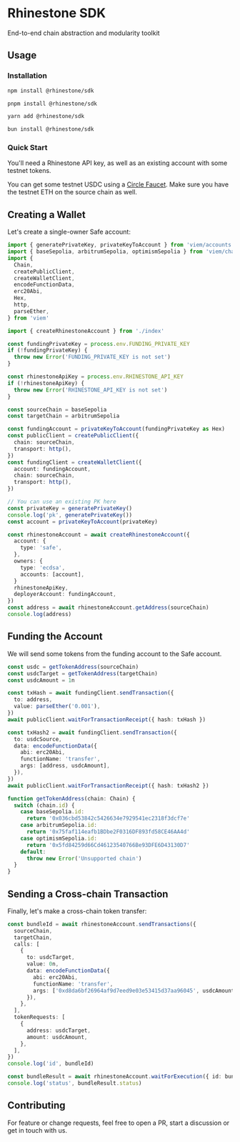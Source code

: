 # Rhinestone SDK

End-to-end chain abstraction and modularity toolkit

## Usage

### Installation

```bash
npm install @rhinestone/sdk
```

```bash
pnpm install @rhinestone/sdk
```

```bash
yarn add @rhinestone/sdk
```

```bash
bun install @rhinestone/sdk
```

### Quick Start

You'll need a Rhinestone API key, as well as an existing account with some testnet tokens.

You can get some testnet USDC using a [Circle Faucet](https://faucet.circle.com). Make sure you have the testnet ETH on the source chain as well.

## Creating a Wallet

Let's create a single-owner Safe account:

```ts
import { generatePrivateKey, privateKeyToAccount } from 'viem/accounts'
import { baseSepolia, arbitrumSepolia, optimismSepolia } from 'viem/chains'
import {
  Chain,
  createPublicClient,
  createWalletClient,
  encodeFunctionData,
  erc20Abi,
  Hex,
  http,
  parseEther,
} from 'viem'

import { createRhinestoneAccount } from './index'

const fundingPrivateKey = process.env.FUNDING_PRIVATE_KEY
if (!fundingPrivateKey) {
  throw new Error('FUNDING_PRIVATE_KEY is not set')
}

const rhinestoneApiKey = process.env.RHINESTONE_API_KEY
if (!rhinestoneApiKey) {
  throw new Error('RHINESTONE_API_KEY is not set')
}

const sourceChain = baseSepolia
const targetChain = arbitrumSepolia

const fundingAccount = privateKeyToAccount(fundingPrivateKey as Hex)
const publicClient = createPublicClient({
  chain: sourceChain,
  transport: http(),
})
const fundingClient = createWalletClient({
  account: fundingAccount,
  chain: sourceChain,
  transport: http(),
})

// You can use an existing PK here
const privateKey = generatePrivateKey()
console.log('pk', generatePrivateKey())
const account = privateKeyToAccount(privateKey)

const rhinestoneAccount = await createRhinestoneAccount({
  account: {
    type: 'safe',
  },
  owners: {
    type: 'ecdsa',
    accounts: [account],
  }
  rhinestoneApiKey,
  deployerAccount: fundingAccount,
})
const address = await rhinestoneAccount.getAddress(sourceChain)
console.log(address)
```

## Funding the Account

We will send some tokens from the funding account to the Safe account.

```ts
const usdc = getTokenAddress(sourceChain)
const usdcTarget = getTokenAddress(targetChain)
const usdcAmount = 1n

const txHash = await fundingClient.sendTransaction({
  to: address,
  value: parseEther('0.001'),
})
await publicClient.waitForTransactionReceipt({ hash: txHash })

const txHash2 = await fundingClient.sendTransaction({
  to: usdcSource,
  data: encodeFunctionData({
    abi: erc20Abi,
    functionName: 'transfer',
    args: [address, usdcAmount],
  }),
})
await publicClient.waitForTransactionReceipt({ hash: txHash2 })

function getTokenAddress(chain: Chain) {
  switch (chain.id) {
    case baseSepolia.id:
      return '0x036cbd53842c5426634e7929541ec2318f3dcf7e'
    case arbitrumSepolia.id:
      return '0x75faf114eafb1BDbe2F0316DF893fd58CE46AA4d'
    case optimismSepolia.id:
      return '0x5fd84259d66Cd46123540766Be93DFE6D43130D7'
    default:
      throw new Error('Unsupported chain')
  }
}
```

## Sending a Cross-chain Transaction

Finally, let's make a cross-chain token transfer:

```ts
const bundleId = await rhinestoneAccount.sendTransactions({
  sourceChain,
  targetChain,
  calls: [
    {
      to: usdcTarget,
      value: 0n,
      data: encodeFunctionData({
        abi: erc20Abi,
        functionName: 'transfer',
        args: ['0xd8da6bf26964af9d7eed9e03e53415d37aa96045', usdcAmount],
      }),
    },
  ],
  tokenRequests: [
    {
      address: usdcTarget,
      amount: usdcAmount,
    },
  ],
})
console.log('id', bundleId)

const bundleResult = await rhinestoneAccount.waitForExecution({ id: bundleId })
console.log('status', bundleResult.status)
```

## Contributing

For feature or change requests, feel free to open a PR, start a discussion or get in touch with us.
